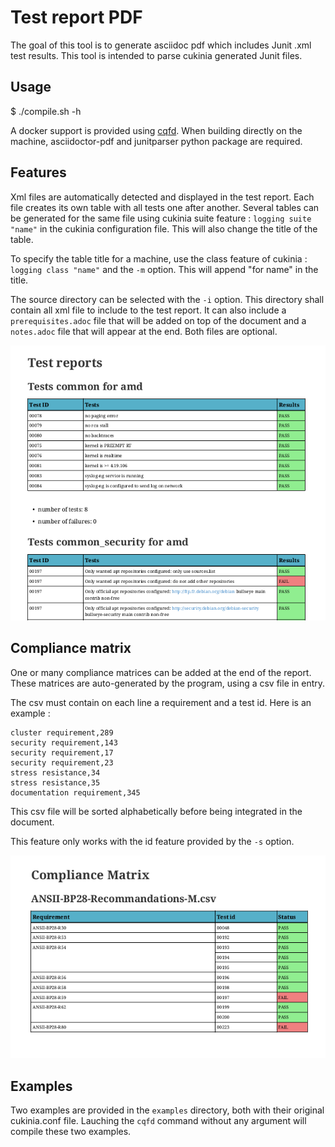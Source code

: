 # Test report PDF

The goal of this tool is to generate asciidoc pdf which includes Junit .xml test
results.
This tool is intended to parse cukinia generated Junit files.

## Usage

 $ ./compile.sh -h

A docker support is provided using [cqfd](https://github.com/savoirfairelinux/cqfd).
When building directly on the machine, asciidoctor-pdf and junitparser python package are required.

## Features

Xml files are automatically detected and displayed in the test report. Each file creates its own table with all tests one after another.
Several tables can be generated for the same file using cukinia suite feature : `logging suite "name"` in the cukinia configuration file. This will also change the title of the table.

To specify the table title for a machine, use the class feature of cukinia : `logging class "name"` and the `-m` option. This will append "for name" in the title.

The source directory can be selected with the `-i` option. This directory shall contain all xml file to include to the test report.
It can also include a `prerequisites.adoc` file that will be added on top of the document and a `notes.adoc` file that will appear at the end. Both files are optional.

![tests screenshot](./doc/tests_screenshot.png?raw=true)

## Compliance matrix

One or many compliance matrices can be added at the end of the report. These matrices are auto-generated by the program, using a csv file in entry.

The csv must contain on each line a requirement and a test id.
Here is an example :

```
cluster requirement,289
security requirement,143
security requirement,17
security requirement,23
stress resistance,34
stress resistance,35
documentation requirement,345
```
This csv file will be sorted alphabetically before being integrated in the document.

This feature only works with the id feature provided by the `-s` option.

![compliance matrix screenshot](./doc/compliance_matrix_screenshot.png)

## Examples

Two examples are provided in the `examples` directory, both with their original cukinia.conf file.
Lauching the `cqfd` command without any argument will compile these two examples.
